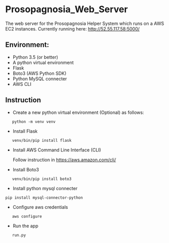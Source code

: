 # Prosopagnosia_Web_Server
The web server for the Prosopagnosia Helper System which runs on a AWS EC2 instances. Currently running here:
http://52.55.117.58:5000/

## Environment:
- Python 3.5 (or better)
- A python virtual environment
- Flask
- Boto3 (AWS Python SDK)
- Python MySQL connecter
- AWS CLI 

## Instruction


- Create a new python virtual environment (Optional) as follows:
```
   python -m venv venv
```
- Install Flask
```
   venv/bin/pip install flask
````
- Install AWS Command Line Interface (CLI)

   Follow instruction in https://aws.amazon.com/cli/

- Install Boto3
```
   venv/bin/pip install boto3
```

- Install python mysql connecter

```
pip install mysql-connector-python
```

- Configure aws credentials
```
   aws configure
```
- Run the app
```
   run.py
```
